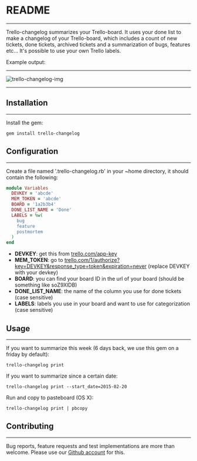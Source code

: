# README
---------

Trello-changelog summarizes your Trello-board.
It uses your done list to make a changelog of your Trello-board, which includes a count of new tickets, done tickets, archived tickets and a summarization of bugs, features etc...
It's possible to use your own Trello labels.

Example output:

--------
![trello-changelog-img](http://i.imgur.com/01Hxjmt.png) 

--------

## Installation
-----------

Install the gem:

`gem install trello-changelog`

## Configuration
---------

Create a file named '.trello-changelog.rb' in your ~home directory, it should contain the following:

```ruby
module Variables  
  DEVKEY = 'abcde' 
  MEM_TOKEN = 'abcde' 
  BOARD = '1a2b3b4'
  DONE_LIST_NAME = 'Done'
  LABELS = %w( 
    bug
    feature
    postmortem
  )          
end
```

 * **DEVKEY**: get this from [trello.com/app-key](http://trello.com/app-key)
 * **MEM_TOKEN**: go to [trello.com/1/authorize?key=DEVKEY&response_type=token&expiration=never](http://trello.com/1/authorize?key=DEVKEY&response_type=token&expiration=never) (replace DEVKEY with your devkey)
 * **BOARD**: you can find your board ID in the url of your board (should be something like soZ9XlDB)
 * **DONE_LIST_NAME**: the name of the column you use for done tickets (case sensitive)
 * **LABELS**: labels you use in your board and want to use for categorization (case sensitive)

## Usage
----------

If you want to summarize this week (6 days back, we use this gem on a friday by default): 

`trello-changelog print`

If you want to summarize since a certain date:

`trello-changelog print --start_date=2015-02-20`

Run and copy to pasteboard (OS X):

`trello-changelog print | pbcopy`

## Contributing
----------

Bug reports, feature requests and test implementations are more than welcome. Please use our [Github account](https://github.com/openminds/trello-changelog) for this.
